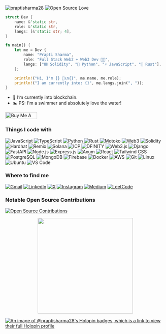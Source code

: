 <p align="left">
  <img src="https://komarev.com/ghpvc/?username=praptisharma28&label=Profile%20views&color=0e75b6&style=flat" alt="praptisharma28" style="display: inline-block;"/>
  <a href="https://github.com/ellerbrock/open-source-badge/">
    <img src="https://badges.frapsoft.com/os/v1/open-source.svg?v=102" alt="Open Source Love" style="display: inline-block;"/>
  </a>
</p>


```rust
struct Dev {
    name: &'static str,
    role: &'static str,
    langs: [&'static str; 4],
}

fn main() {
    let me = Dev {
        name: "Prapti Sharma",
        role: "Full Stack Web2 + Web3 Dev 👩‍💻",
        langs: ["🟦 Solidity", "🐍 Python", "⚡ JavaScript", "🦀 Rust"],
    };

    println!("Hi, I'm {} 👋\n{}", me.name, me.role);
    println!("I am currently into: {}", me.langs.join(", "));
}
```

- 🔗 I’m currently into blockchain.
- 🏊 PS: I'm a swimmer and absolutely love the water!

<a href="https://coff.ee/praptisharma" target="_blank">
  <img src="https://cdn.buymeacoffee.com/buttons/default-yellow.png" alt="Buy Me A Coffee" height="22" width="100">
</a>

### Things I code with

![JavaScript](https://img.shields.io/badge/-JavaScript-black?style=flat-square&logo=javascript)
![TypeScript](https://img.shields.io/badge/-TypeScript-3178c6?style=flat-square&logo=typescript&logoColor=white)
![Python](https://img.shields.io/badge/-Python-3776AB?style=flat-square&logo=python&logoColor=white)
![Rust](https://img.shields.io/badge/-Rust-000000?style=flat-square&logo=rust&logoColor=white)
![Motoko](https://img.shields.io/badge/-Motoko-2C2C2C?style=flat-square&logo=mocha&logoColor=white)
![Web3](https://img.shields.io/badge/-Web3-3C3C3D?style=flat-square&logo=web3dotjs&logoColor=white)
![Solidity](https://img.shields.io/badge/-Solidity-363636?style=flat-square&logo=solidity&logoColor=white)
![Hardhat](https://img.shields.io/badge/-Hardhat-F9DC3E?style=flat-square&logo=hardhat&logoColor=black)
![Remix](https://img.shields.io/badge/-Remix-282C34?style=flat-square&logo=remix&logoColor=white)
![Solana](https://img.shields.io/badge/-Solana-00FFA3?style=flat-square&logo=solana&logoColor=black)
![ICP](https://img.shields.io/badge/-ICP-000000?style=flat-square&logo=internet-computer&logoColor=white)
![DFINITY](https://img.shields.io/badge/-DFINITY-FE00FE?style=flat-square&logo=internet-computer&logoColor=white)
![Web3.js](https://img.shields.io/badge/-Web3.js-3C3C3D?style=flat-square&logo=ethereum&logoColor=white)
![Django](https://img.shields.io/badge/-Django-092e20?style=flat-square&logo=django&logoColor=white)
![FastAPI](https://img.shields.io/badge/-FastAPI-009688?style=flat-square&logo=fastapi&logoColor=white)
![Node.js](https://img.shields.io/badge/-Node.js-339933?style=flat-square&logo=node.js&logoColor=white)
![Express.js](https://img.shields.io/badge/-Express.js-000000?style=flat-square&logo=express&logoColor=white)
![Axum](https://img.shields.io/badge/-Axum-3B275F?style=flat-square&logo=rust&logoColor=white)
![React](https://img.shields.io/badge/-React-61dafb?style=flat-square&logo=react&logoColor=black)
![Tailwind CSS](https://img.shields.io/badge/-Tailwind%20CSS-06b6d4?style=flat-square&logo=tailwind-css&logoColor=white)
![PostgreSQL](https://img.shields.io/badge/-PostgreSQL-336791?style=flat-square&logo=postgresql&logoColor=white)
![MongoDB](https://img.shields.io/badge/-MongoDB-47A248?style=flat-square&logo=mongodb&logoColor=white)
![Firebase](https://img.shields.io/badge/-Firebase-FFCA28?style=flat-square&logo=firebase&logoColor=black)
![Docker](https://img.shields.io/badge/-Docker-2496ED?style=flat-square&logo=docker&logoColor=white)
![AWS](https://img.shields.io/badge/-AWS-232F3E?style=flat-square&logo=amazonaws&logoColor=white)
![Git](https://img.shields.io/badge/-Git-F05032?style=flat-square&logo=git&logoColor=white)
![Linux](https://img.shields.io/badge/-Linux-FCC624?style=flat-square&logo=linux&logoColor=black)
![Ubuntu](https://img.shields.io/badge/-Ubuntu-E95420?style=flat-square&logo=ubuntu&logoColor=white)
![VS Code](https://img.shields.io/badge/-VS%20Code-007ACC?style=flat-square&logo=visual-studio-code&logoColor=white)

### Where to find me

[![Gmail](https://img.shields.io/badge/-Gmail-D14836?style=flat-square&logo=gmail&logoColor=white)](mailto:praptisharma282003@gmail.com)
[![LinkedIn](https://img.shields.io/badge/-LinkedIn-blue?style=flat-square&logo=linkedin&logoColor=white)](https://www.linkedin.com/in/prapti-sharma-796080257/)
[![X](https://img.shields.io/badge/-X-000000?style=flat-square&logo=x&logoColor=white)](https://twitter.com/praptichilling)
[![Instagram](https://img.shields.io/badge/-Instagram-E4405F?style=flat-square&logo=instagram&logoColor=white)](https://instagram.com/prapti.sharma_)
[![Medium](https://img.shields.io/badge/-Medium-12100E?style=flat-square&logo=medium&logoColor=white)](https://medium.com/@praptii)
[![LeetCode](https://img.shields.io/badge/-LeetCode-FFA116?style=flat-square&logo=leetcode&logoColor=black)](https://leetcode.com/praptisharma)

### Notable Open Source Contributions

[![Open Source Contributions](https://img.shields.io/badge/-🌻%20My%20Open%20Source%20Work-blueviolet?style=for-the-badge)](https://gist.github.com/praptisharma28/30e664942138db0abe162f7c8e0aad85)

<p align="center">
  <img src="https://github-readme-stats.vercel.app/api?username=praptisharma28&show_icons=true&count_private=true&theme=algolia&v2" width="300"/>
</p>

[![An image of @praptisharma28's Holopin badges, which is a link to view their full Holopin profile](https://holopin.me/praptisharma28)](https://holopin.io/@praptisharma28)
